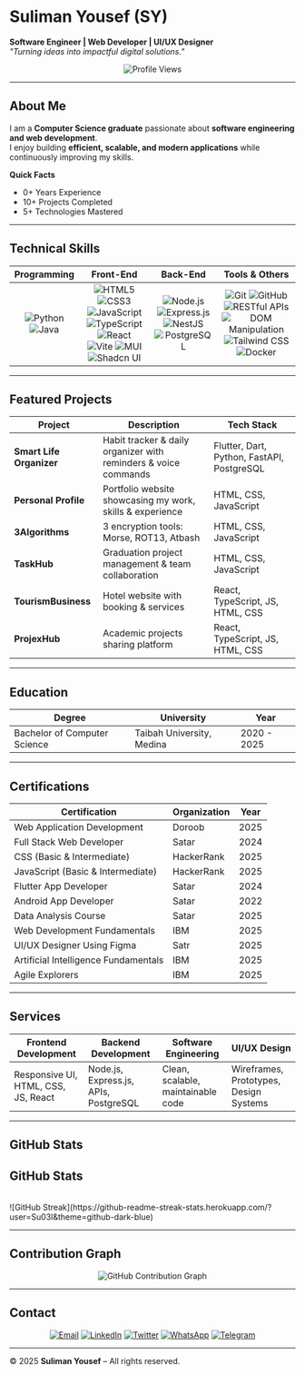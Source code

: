 # Suliman Yousef (SY)

**Software Engineer | Web Developer | UI/UX Designer**  
_"Turning ideas into impactful digital solutions."_

<div align="center">
  
![Profile Views](https://komarev.com/ghpvc/?username=Su03l&label=Profile%20Views&color=0a66c2&style=for-the-badge)

</div>

---

## About Me

I am a **Computer Science graduate** passionate about **software engineering and web development**.  
I enjoy building **efficient, scalable, and modern applications** while continuously improving my skills.

**Quick Facts**
- 0+ Years Experience  
- 10+ Projects Completed  
- 5+ Technologies Mastered  

---

## Technical Skills

<div align="center">

| Programming | Front-End | Back-End | Tools & Others |
|:------------:|:-----------:|:-----------:|:-----------:|
| ![Python](https://img.shields.io/badge/Python-3776AB?style=for-the-badge&logo=python&logoColor=white) ![Java](https://img.shields.io/badge/Java-007396?style=for-the-badge&logo=java&logoColor=white) | ![HTML5](https://img.shields.io/badge/HTML5-E34F26?style=for-the-badge&logo=html5&logoColor=white) ![CSS3](https://img.shields.io/badge/CSS3-1572B6?style=for-the-badge&logo=css3&logoColor=white) ![JavaScript](https://img.shields.io/badge/JavaScript-F7DF1E?style=for-the-badge&logo=javascript&logoColor=black) ![TypeScript](https://img.shields.io/badge/TypeScript-007ACC?style=for-the-badge&logo=typescript&logoColor=white) ![React](https://img.shields.io/badge/React-20232A?style=for-the-badge&logo=react&logoColor=61DAFB) ![Vite](https://img.shields.io/badge/Vite-646CFF?style=for-the-badge&logo=vite&logoColor=white) ![MUI](https://img.shields.io/badge/MUI-007FFF?style=for-the-badge&logo=mui&logoColor=white) ![Shadcn UI](https://img.shields.io/badge/Shadcn_UI-000000?style=for-the-badge&logo=shadcnui&logoColor=white) | ![Node.js](https://img.shields.io/badge/Node.js-339933?style=for-the-badge&logo=nodedotjs&logoColor=white) ![Express.js](https://img.shields.io/badge/Express.js-000000?style=for-the-badge&logo=express&logoColor=white) ![NestJS](https://img.shields.io/badge/NestJS-E0234E?style=for-the-badge&logo=nestjs&logoColor=white) ![PostgreSQL](https://img.shields.io/badge/PostgreSQL-316192?style=for-the-badge&logo=postgresql&logoColor=white) | ![Git](https://img.shields.io/badge/Git-F05032?style=for-the-badge&logo=git&logoColor=white) ![GitHub](https://img.shields.io/badge/GitHub-181717?style=for-the-badge&logo=github&logoColor=white) ![RESTful APIs](https://img.shields.io/badge/RESTful_APIs-009688?style=for-the-badge&logo=api&logoColor=white) ![DOM Manipulation](https://img.shields.io/badge/DOM_Manipulation-FF9800?style=for-the-badge&logo=javascript&logoColor=white) ![Tailwind CSS](https://img.shields.io/badge/Tailwind_CSS-06B6D4?style=for-the-badge&logo=tailwindcss&logoColor=white) ![Docker](https://img.shields.io/badge/Docker-2496ED?style=for-the-badge&logo=docker&logoColor=white) |

</div>

---

## Featured Projects

| Project | Description | Tech Stack |
|---------|-------------|------------|
| **Smart Life Organizer** | Habit tracker & daily organizer with reminders & voice commands | Flutter, Dart, Python, FastAPI, PostgreSQL |
| **Personal Profile** | Portfolio website showcasing my work, skills & experience | HTML, CSS, JavaScript |
| **3Algorithms** | 3 encryption tools: Morse, ROT13, Atbash | HTML, CSS, JavaScript |
| **TaskHub** | Graduation project management & team collaboration | HTML, CSS, JavaScript |
| **TourismBusiness** | Hotel website with booking & services | React, TypeScript, JS, HTML, CSS |
| **ProjexHub** | Academic projects sharing platform | React, TypeScript, JS, HTML, CSS |

---

## Education

| Degree | University | Year |
|--------|-------------|------|
| Bachelor of Computer Science | Taibah University, Medina | 2020 - 2025 |

---

## Certifications

| Certification | Organization | Year |
|---------------|--------------|------|
| Web Application Development | Doroob | 2025 |
| Full Stack Web Developer | Satar | 2024 |
| CSS (Basic & Intermediate) | HackerRank | 2025 |
| JavaScript (Basic & Intermediate) | HackerRank | 2025 |
| Flutter App Developer | Satar | 2024 |
| Android App Developer | Satar | 2022 |
| Data Analysis Course | Satar | 2025 |
| Web Development Fundamentals | IBM | 2025 |
| UI/UX Designer Using Figma | Satr | 2025 |
| Artificial Intelligence Fundamentals | IBM | 2025 |
| Agile Explorers | IBM | 2025 |

---

## Services

<div align="center">

| Frontend Development | Backend Development | Software Engineering | UI/UX Design |
|----------------------|--------------------|----------------------|---------------|
| Responsive UI, HTML, CSS, JS, React | Node.js, Express.js, APIs, PostgreSQL | Clean, scalable, maintainable code | Wireframes, Prototypes, Design Systems |

</div>

---

## GitHub Stats

## GitHub Stats

<div align="center> 
  ![GitHub Stats](https://github-readme-stats.vercel.app/api?username=Su03l&show_icons=true&theme=github_dark)  


![Top Languages](https://github-readme-stats.vercel.app/api/top-langs/?username=Su03l&layout=compact&theme=github_dark)  
</div>
<br>
![GitHub Streak](https://github-readme-streak-stats.herokuapp.com/?user=Su03l&theme=github-dark-blue)  




---

## Contribution Graph

<div align="center">

![GitHub Contribution Graph](https://github-readme-activity-graph.vercel.app/graph?username=Su03l&bg_color=0d1117&color=58a6ff&line=1f6feb&point=ffffff&area=true&hide_border=true)

</div>

---

## Contact

<div align="center">

[![Email](https://img.shields.io/badge/Email-D14836?style=for-the-badge&logo=gmail&logoColor=white)](mailto:sulimany662@gmail.com)
[![LinkedIn](https://img.shields.io/badge/LinkedIn-0a66c2?style=for-the-badge&logo=linkedin&logoColor=white)](https://www.linkedin.com/in/suliaman-yousef-36265a320)
[![Twitter](https://img.shields.io/badge/Twitter-1DA1F2?style=for-the-badge&logo=twitter&logoColor=white)](https://twitter.com/Su05l)
[![WhatsApp](https://img.shields.io/badge/WhatsApp-25D366?style=for-the-badge&logo=whatsapp&logoColor=white)](https://wa.me/966590128804)
[![Telegram](https://img.shields.io/badge/Telegram-0088cc?style=for-the-badge&logo=telegram&logoColor=white)](https://t.me/Su05l)

</div>


---

© 2025 **Suliman Yousef** – All rights reserved.
